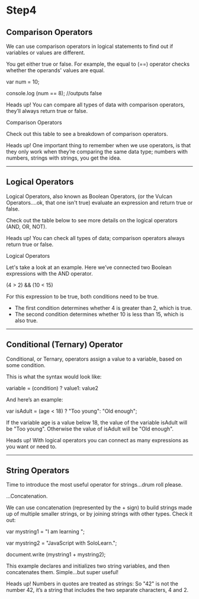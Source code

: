 # Step4 #

## Comparison Operators ##

We can use comparison operators in logical statements to find out if variables or values are different.

You get either true or false.
For example, the equal to (==) operator checks whether the operands' values are equal.

var num = 10; 

console.log (num == 8); //outputs false

Heads up!
You can compare all types of data with comparison operators, they’ll always return true or false.

Comparison Operators

Check out this table to see a breakdown of comparison operators.

Heads up!
One important thing to remember when we use operators, is that they only work when they’re comparing the same data type; numbers with numbers, strings with strings, you get the idea.

---
## Logical Operators ##

Logical Operators, also known as Boolean Operators, (or the Vulcan Operators….ok, that one isn't true) evaluate an expression and return true or false.

Check out the table below to see more details on the logical operators (AND, OR, NOT).

Heads up!
You can check all types of data; comparison operators always return true or false.

Logical Operators

Let's take a look at an example. Here we’ve connected two Boolean expressions with the AND operator.

(4 > 2) && (10 < 15)

For this expression to be true, both conditions need to be true.

+ The first condition determines whether 4 is greater than 2, which is true.
+ The second condition determines whether 10 is less than 15, which is also true.

---
## Conditional (Ternary) Operator ##

Conditional, or Ternary, operators assign a value to a variable, based on some condition.

This is what the syntax would look like:

variable = (condition) ? value1: value2 

And here’s an example:

var isAdult = (age < 18) ? "Too young": "Old enough"; 

If the variable age is a value below 18, the value of the variable isAdult will be "Too young". Otherwise the value of isAdult will be "Old enough".

Heads up!
With logical operators you can connect as many expressions as you want or need to.

---
## String Operators ##

Time to introduce the most useful operator for strings...drum roll please.

...Concatenation.

We can use concatenation (represented by the + sign) to build strings made up of multiple smaller strings, or by joining strings with other types. Check it out:

var mystring1 = "I am learning "; 

var mystring2 = "JavaScript with SoloLearn."; 

document.write (mystring1 + mystring2);

This example declares and initializes two string variables, and then concatenates them. Simple...but super useful!

Heads up!
Numbers in quotes are treated as strings: So "42" is not the number 42, it’s a string that includes the two separate characters, 4 and 2.
